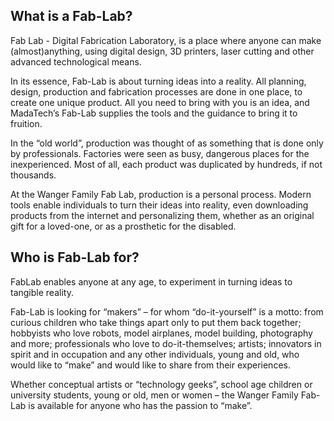 ## What is a Fab-Lab?
Fab Lab - Digital Fabrication Laboratory, is a place where anyone can make (almost)anything, using digital design, 3D printers, laser cutting and other advanced technological means.

In its essence, Fab-Lab is about turning ideas into a reality. All planning, design, production and fabrication processes are done in one place, to create one unique product. All you need to bring with you is an idea, and MadaTech’s Fab-Lab supplies the tools and the guidance to bring it to fruition.

In the “old world”, production was thought of as something that is done only by professionals. Factories were seen as busy, dangerous places for the inexperienced. Most of all, each product was duplicated by hundreds, if not thousands.

At the Wanger Family Fab Lab, production is a personal process. Modern tools enable individuals to turn their ideas into reality, even downloading products from the internet and personalizing them, whether as an original gift for a loved-one, or as a prosthetic for the disabled.

## Who is Fab-Lab for?
FabLab enables anyone at any age, to experiment in turning ideas to tangible reality.

Fab-Lab is looking for “makers” – for whom “do-it-yourself” is a motto: from curious children who take things apart only to put them back together; hobbyists who love robots, model airplanes, model building, photography and more; professionals who love to do-it-themselves; artists; innovators in spirit and in occupation and any other individuals, young and old, who would like to “make” and would like to share from their experiences.

Whether conceptual artists or “technology geeks”, school age children or university students, young or old, men or women – the Wanger Family Fab-Lab is available for anyone who has the passion to “make”.